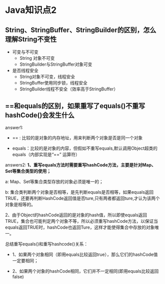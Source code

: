 # Java知识点2


## String、StringBuffer、StringBuilder的区别，怎么理解String不变性
- 可变与不可变
  - String 对象不可变
  - StringBuilder与StringBuffer对象可变
- 是否线程安全
  - String对象不可变，线程安全
  - StringBuffer使用同步锁，线程安全
  - StringBuilder线程不安全（效率高于StringBuffer）

## ==和equals的区别，如果重写了equals()不重写hashCode()会发生什么

answer1:
 - == : 比较的是对象的内存地址，用来判断两个对象是否是同一个对象
 
 - equals：比较的是对象的内容，但假如不重写equals,默认调用Object超类的equals（内部实现是“==” 运算符）

answers2:
**1、重写equals方法时需要重写hashCode方法，主要是针对Map、Set等集合类型的使用；**

a: Map、Set等集合类型存放的对象必须是唯一的；

b: 集合类判断两个对象是否相等，是先判断equals是否相等，如果equals返回TRUE，还要再判断HashCode返回值是否ture,只有两者都返回ture,才认为该两个对象是相等的。

2、由于Object的hashCode返回的是对象的hash值，所以即使equals返回TRUE，集合也可能判定两个对象不等，所以必须重写hashCode方法，以保证当equals返回TRUE时，hashCode也返回Ture，这样才能使得集合中存放的对象唯一。



总结重写equals()和重写hashcode()关系：
- 1、如果两个对象相同（即用equals比较返回true），那么它们的hashCode值一定要相同；

- 2、如果两个对象的hashCode相同，它们并不一定相同(即用equals比较返回false)





